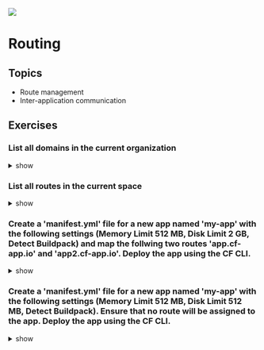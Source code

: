![](https://ga4gh.datainsights.cloud/api?repo=CFCD-exercises/routing&empty)
# Routing

## Topics

- Route management
- Inter-application communication

## Exercises

### List all domains in the current organization

<details><summary>show</summary>
<p>

```bash
cf domains
```

</p>
</details>

### List all routes in the current space

<details><summary>show</summary>
<p>

```bash
cf routes
```

</p>
</details>

### Create a 'manifest.yml' file for a new app named 'my-app' with the following settings (Memory Limit 512 MB, Disk Limit 2 GB, Detect Buildpack) and map the follwing two routes 'app.cf-app.io' and 'app2.cf-app.io'. Deploy the app using the CF CLI.

<details><summary>show</summary>
<p>

<b>manifest.yml</b>
```yaml
applications:
- name: my-app
  memory: 512M
  disk_quota: 2G
  routes:
  - route: app.cf-app.io
  - route: app2.cf-app.io
```

```bash
cf push
```

</p>
</details>

### Create a 'manifest.yml' file for a new app named 'my-app' with the following settings (Memory Limit 512 MB, Disk Limit 512 MB, Detect Buildpack). Ensure that no route will be assigned to the app. Deploy the app using the CF CLI.

<details><summary>show</summary>
<p>

<b>manifest.yml</b>
```yaml
applications:
- name: my-app
  memory: 512M
  disk_quota: 512M
  no-route: true
```

```bash
cf push
```

</p>
</details>
